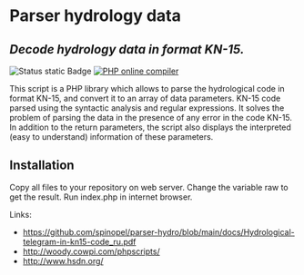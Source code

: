 # Parser hydrology data
## _Decode hydrology data in format KN-15._

![Status static Badge](https://img.shields.io/badge/status-active-green)
[![PHP online compiler](https://img.shields.io/badge/try-online-blue)](https://onecompiler.com/php/42tfdmsqp)

This script is a PHP library which allows to parse the hydrological code in format KN-15, and convert it to an array of data parameters. KN-15 code	parsed using the syntactic analysis and regular expressions. It solves the problem of parsing the data in the presence of any error in the code KN-15. In addition to the return parameters, the script also displays the interpreted (easy to understand) information of these parameters.

## Installation

Copy all files to your repository on web server. Change the variable raw to get the result. Run index.php in internet browser.

Links:
- https://github.com/spinopel/parser-hydro/blob/main/docs/Hydrological-telegram-in-kn15-code_ru.pdf
- http://woody.cowpi.com/phpscripts/
- http://www.hsdn.org/
